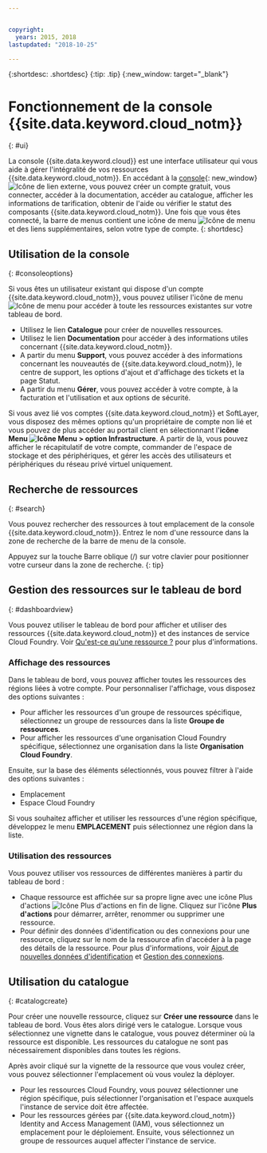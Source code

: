 ```yaml
---


copyright:
  years: 2015, 2018
lastupdated: "2018-10-25"

---
```


{:shortdesc: .shortdesc}
{:tip: .tip}
{:new_window: target="_blank"}

# Fonctionnement de la console {{site.data.keyword.cloud_notm}}
{: #ui}

La console {{site.data.keyword.cloud}} est une interface utilisateur qui vous aide à gérer l'intégralité de vos ressources {{site.data.keyword.cloud_notm}}. En accédant à la [console](https://console.bluemix.net){: new_window} ![Icône de lien externe](../icons/launch-glyph.svg "Icône de lien externe"), vous pouvez créer un compte gratuit, vous connecter, accéder à la documentation, accéder au catalogue, afficher les informations de tarification, obtenir de l'aide ou vérifier le statut des composants {{site.data.keyword.cloud_notm}}. Une fois que vous êtes connecté, la barre de menus contient une icône de menu ![Icône de menu](../icons/icon_hamburger.svg) et des liens supplémentaires, selon votre type de compte.
{: shortdesc}

## Utilisation de la console
{: #consoleoptions}

Si vous êtes un utilisateur existant qui dispose d'un compte {{site.data.keyword.cloud_notm}}, vous pouvez utiliser l'icône de menu ![Icône de menu](../icons/icon_hamburger.svg) pour accéder à toute les ressources existantes sur votre tableau de bord.
  * Utilisez le lien **Catalogue** pour créer de nouvelles ressources.
  * Utilisez le lien **Documentation** pour accéder à des informations utiles concernant {{site.data.keyword.cloud_notm}}.
  * A partir du menu **Support**, vous pouvez accéder à des informations concernant les nouveautés de {{site.data.keyword.cloud_notm}}, le centre de support, les options d'ajout et d'affichage des tickets et la page Statut.
  * A partir du menu **Gérer**, vous pouvez accéder à votre compte, à la facturation et l'utilisation et aux options de sécurité.

Si vous avez lié vos comptes {{site.data.keyword.cloud_notm}} et SoftLayer,  vous disposez des mêmes options qu'un propriétaire de compte non lié et vous pouvez de plus accéder au portail client en sélectionnant l'**icône Menu  ![Icône Menu](../icons/icon_hamburger.svg)  > option Infrastructure**. A partir de là, vous pouvez afficher le récapitulatif de votre compte, commander de l'espace de stockage et des périphériques, et gérer les accès des utilisateurs et périphériques du réseau privé virtuel uniquement.

## Recherche de ressources
{: #search}

Vous pouvez rechercher des ressources à tout emplacement de la console {{site.data.keyword.cloud_notm}}. Entrez le nom d'une ressource dans la zone de recherche de la barre de menu de la console.

Appuyez sur la touche Barre oblique (/) sur votre clavier pour positionner votre curseur dans la zone de recherche.
{: tip}

## Gestion des ressources sur le tableau de bord
{: #dashboardview}

Vous pouvez utiliser le tableau de bord pour afficher et utiliser des ressources {{site.data.keyword.cloud_notm}} et des instances de service Cloud Foundry. Voir [Qu'est-ce qu'une ressource ?](/docs/resources/acct_resources.html#resource) pour plus d'informations.

### Affichage des ressources

Dans le tableau de bord, vous pouvez afficher toutes les ressources des régions liées à votre compte. Pour personnaliser l'affichage, vous disposez des options suivantes :

  * Pour afficher les ressources d'un groupe de ressources spécifique, sélectionnez un groupe de ressources dans la liste **Groupe de ressources**.
  * Pour afficher les ressources d'une organisation Cloud Foundry spécifique, sélectionnez une organisation dans la liste **Organisation Cloud Foundry**.

Ensuite, sur la base des éléments sélectionnés, vous pouvez filtrer à l'aide des options suivantes :

  * Emplacement
  * Espace Cloud Foundry
  
Si vous souhaitez afficher et utiliser les ressources d'une région spécifique, développez le menu **EMPLACEMENT** puis sélectionnez une région dans la liste.

### Utilisation des ressources

Vous pouvez utiliser vos ressources de différentes manières à partir du tableau de bord :

  * Chaque ressource est affichée sur sa propre ligne avec une icône Plus d'actions ![Icône Plus d'actions](../icons/overflow-menu.svg) en fin de ligne. Cliquez sur l'icône **Plus d'actions** pour démarrer, arrêter, renommer ou supprimer une ressource.
  * Pour définir des données d'identification ou des connexions pour une ressource, cliquez sur le nom de la ressource afin d'accéder à la page des détails de la ressource. Pour plus d'informations, voir [Ajout de nouvelles données d'identification](/docs/resources/service_credentials.html) et [Gestion des connexions](/docs/resources/connecting_apps.html#connect_app).

## Utilisation du catalogue
{: #catalogcreate}

Pour créer une nouvelle ressource, cliquez sur **Créer une ressource** dans le tableau de bord. Vous êtes alors dirigé vers le catalogue. Lorsque vous sélectionnez une vignette dans le catalogue, vous pouvez déterminer où la ressource est disponible. Les ressources du catalogue ne sont pas nécessairement disponibles dans toutes les régions.

Après avoir cliqué sur la vignette de la ressource que vous voulez créer, vous pouvez sélectionner l'emplacement où vous voulez la déployer.

  * Pour les ressources Cloud Foundry, vous pouvez sélectionner une région spécifique, puis sélectionner l'organisation et l'espace auxquels l'instance de service doit être affectée.
  * Pour les ressources gérées par {{site.data.keyword.cloud_notm}} Identity and Access Management (IAM), vous sélectionnez un emplacement pour le déploiement. Ensuite, vous sélectionnez un groupe de ressources auquel affecter l'instance de service.
